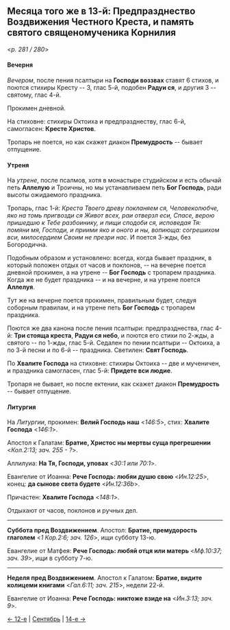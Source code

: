 
## Месяца того же в 13-й: Предпразднество Воздвижения Честного Креста, и память святого священомученика Корнилия

<*p. 281 / 280*>

#### Вечерня

*Вечером*, после пения псалтыри на **Господи воззвах** ставят 6 стихов, и поются стихиры Кресту -- 3, 
глас 5-й, подобен **Радуи ся**, и другия 3 -- святому, глас 4-й. 

Прокимен дневной. 

На стиховне: стихиры Октоиха и предпразднеству, глас 6-й, самогласен: **Кресте Христов**. 

Тропарь не поется, но как скажет диакон **Премудрость** -- бывает отпущение. 

#### Утреня

На *утрене*, после псалмов, хотя в монастыре студийском и есть обычай петь **Аллелую** и Троичны, 
но мы устанавливаем петь **Бог Господь**, ради высоты ожидаемого праздника. 

Тропарь, глас 1-й: *Креста Твоего древу покланяем ся, Человеколюбче, яко на томь пригвозди ся 
Живот всех, раи отверзл еси, Спасе, верою пришедшю к Тебе разбоинику, и пищи сподоби ся, 
исповедая Тя: помяни мя, Господи, и приими яко и оного и ны, вопиюща: согрешихом вси, 
милосердием Своим не презри нас*. И поется 3-жды, без Богородична. 

Подобным образом и установлено: всегда, когда бывает праздник, в который положен отдых от часов и поклонов, -- 
на вечерне поется дневной прокимен, а на утрене -- **Бог Господь** с тропарем праздника. Когда же не будет 
праздника -- и на вечерне, и на утрене поется **Аллелуя**.  

Тут же на вечерне поется прокимен, правильным будет, следуя соборным правилам, и на утрене 
петь **Бог Господь** с тропарем праздника. 

Поются же два канона после пения псалтыри: предпразднества, глас 4-й: **Три стояща креста**, 
**Радуи ся небо**, и поются его стихи по 2-жды, а святого -- по 1-жды, глас 5-й. 
Седален по пении псалтыри -- Октоиха, а по 3-й песни и по 6-й -- праздника. 
Светилен: **Свят Господь**. 

По **Хвалите Господа** на стиховне: стихиры Октоиха -- две и мученичен, и праздника самогласен, 
глас 5-й: **Придете вси людие**. 

Тропаря не бывает, но после ектении, как скажет диакон **Премудрость** -- бывает отпущение. 

#### Литургия

На *Литургии*, прокимен: **Велий Господь наш** <*146:5*>, стих: **Хвалите Господа** <*146:1*>. 
 
Апостол к Галатам: **Братие, Христос ны мертвы суща прегрешении** <*Кол.2:13; зач. 255 - ?*>. 

Аллилуиа: **На Тя, Господи, уповах** <*30:1 или 70:1*>. 

Евангелие от Иоанна: **Рече Господь: любяи душю свою** <*Ин.12:25*>, конец: **да сынове света будете** <*Ин.12:36b*>. 

Причастен: **Хвалите Господа** <*148:1*>. 

Отдыхают от часов, поклонов и ручных дел.

---

**Суббота пред Воздвижением**. Апостол: **Братие, премудорость глаголем** <*1 Кор.2:6; зач. 126*>, ищи 
субботу 13-ю. 

Евангелие от Матфея: **Рече Господь: любяй отця или матерь** <*Мф.10:37; зач. 39*>, ищи в субботу 7-ю.

--- 

**Неделя пред Воздвижением**. Апостол к Галатом: **Братие, видите колицеми книгами** <*Гал.6:11; зач. 215*>, 
недели 22-й. 

Евангелие от Иоанна: **Рече Господь: никтоже взиде на** <*Ин.3:13; зач. 9*>.

[← 12-е](09_12_AST.ru.md) | [Сентябрь](README.md#13-й) | [14-е →](09_14_AST.ru.md)

